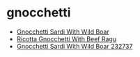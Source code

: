 # gnocchetti

 * [Gnocchetti Sardi With Wild Boar](../../index/g/gnocchetti-sardi-with-wild-boar-232737.json)
 * [Ricotta Gnocchetti With Beef Ragu](../../index/r/ricotta-gnocchetti-with-beef-ragu.json)
 * [Gnocchetti Sardi With Wild Boar 232737](../../index/g/gnocchetti-sardi-with-wild-boar-232737.json)
